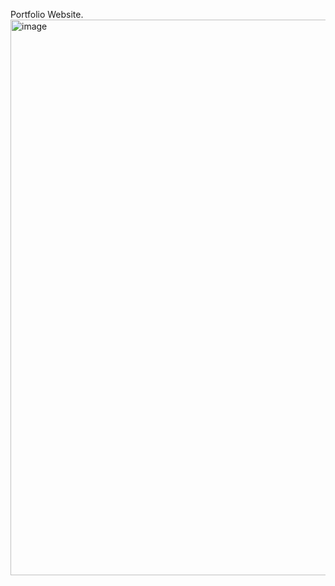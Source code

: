 Portfolio Website.
<img width="1697" height="889" alt="image" src="https://github.com/user-attachments/assets/3553c801-7e67-490e-bc0c-bd4c87dd3970" />
